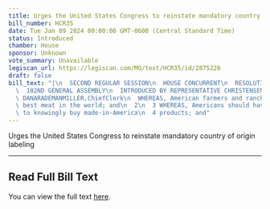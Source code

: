 ```yaml
---
title: Urges the United States Congress to reinstate mandatory country of origin labeling
bill_number: HCR35
date: Tue Jan 09 2024 00:00:00 GMT-0600 (Central Standard Time)
status: Introduced
chamber: House
sponsor: Unknown
vote_summary: Unavailable
legiscan_url: https://legiscan.com/MO/text/HCR35/id/2875226
draft: false
bill_text: "|\n  SECOND REGULAR SESSION\n  HOUSE CONCURRENT\n  RESOLUTION NO. 35\n\
  \  102ND GENERAL ASSEMBLY\n  INTRODUCED BY REPRESENTATIVE CHRISTENSEN.\n  5049H.01I\
  \ DANARADEMANMILLER,ChiefClerk\n  WHEREAS, American farmers and ranchers raise the\
  \ best meat in the world; and\n  2\n  3 WHEREAS, Americans should have the right\
  \ to knowingly buy made-in-America\n  4 products; and"
---
```

Urges the United States Congress to reinstate mandatory country of origin labeling

---

## Read Full Bill Text

You can view the full text [here](https://legiscan.com/MO/text/HCR35/id/2875226).
